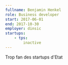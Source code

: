 ```yaml
---
fullname: Benjamin Henkel
role: Business developer
start: 2017-06-01
end: 2017-10-30
employer: dinsic
startups:
    - tps:
        inactive
---
```

Trop fan des startups d'Etat
